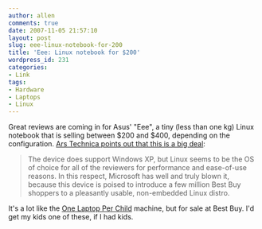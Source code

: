 ```yaml
---
author: allen
comments: true
date: 2007-11-05 21:57:10
layout: post
slug: eee-linux-notebook-for-200
title: 'Eee: Linux notebook for $200'
wordpress_id: 231
categories:
- Link
tags:
- Hardware
- Laptops
- Linux
---
```


Great reviews are coming in for Asus' "Eee", a tiny (less than one kg) Linux notebook that is selling between $200 and $400, depending on the configuration. [Ars Technica points out that this is a big deal](http://arstechnica.com/news.ars/post/20071105-game-changer-asus-eee-pc-a-win-for-intel-and-linux-at-microsofts-expense.html):


> The device does support Windows XP, but Linux seems to be the OS of choice for all of the reviewers for performance and ease-of-use reasons. In this respect, Microsoft has well and truly blown it, because this device is poised to introduce a few million Best Buy shoppers to a pleasantly usable, non-embedded Linux distro.


It's a lot like the [One Laptop Per Child](http://en.wikipedia.org/wiki/OLPC) machine, but for sale at Best Buy. I'd get my kids one of these, if I had kids.
